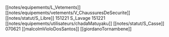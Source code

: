 [[notes/equipements/L_Vetements]] [[notes/equipements/vetements/V_ChaussuresDeSecurite]] [[notes/statut/S_Libre]]
151221 S_Lavage
151221 [[notes/equipements/utilisateurs/chadaMatuyaku]] [[notes/statut/S_Casse]]
070621 [[malcolmVioloDosSantos]]
[[giordanoTornambene]]